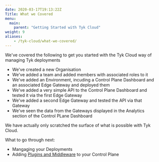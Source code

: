 ```yaml
---
date: 2020-03-17T19:13:22Z
Title: What we Covered
menu:
  main:
    parent: "Getting Started with Tyk Cloud"
weight: 9
aliases:
    - /tyk-cloud/what-we-covered/
---
```


We've covered the following to get you started with the Tyk Cloud way of managing Tyk deployments

* We've created a new Organisation
* We've added a team and added members with associated roles to it
* We've added an Environment, incuding a Control Plane Dashboard and an associated Edge Gateway and deployed them
* We've added a very simple API to the Control Plane Dashboard and tested it via the first Edge Gateway
* We've added a second Edge Gateway and tested the API via that Gateway
* We've seen the data from the Gateways displayed in the Analytics section of the Control PLane Dashboard

We have actually only scratched the surface of what is possible with Tyk Cloud.

What to go through next:

* Mangaging your Deployments
* Adding [Plugins and Middleware](/docs/tyk-cloud/using-plugins/using-plugins/) to your Control Plane